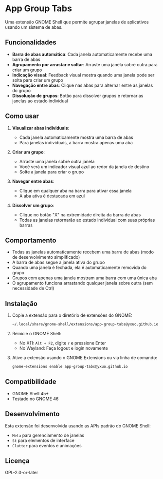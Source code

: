 # App Group Tabs

Uma extensão GNOME Shell que permite agrupar janelas de aplicativos usando um sistema de abas.

## Funcionalidades

- **Barra de abas automática**: Cada janela automaticamente recebe uma barra de abas
- **Agrupamento por arrastar e soltar**: Arraste uma janela sobre outra para criar um grupo
- **Indicação visual**: Feedback visual mostra quando uma janela pode ser solta para criar um grupo
- **Navegação entre abas**: Clique nas abas para alternar entre as janelas do grupo
- **Dissolução de grupos**: Botão para dissolver grupos e retornar as janelas ao estado individual

## Como usar

1. **Visualizar abas individuais**:
   - Cada janela automaticamente mostra uma barra de abas
   - Para janelas individuais, a barra mostra apenas uma aba

2. **Criar um grupo**:
   - Arraste uma janela sobre outra janela
   - Você verá um indicador visual azul ao redor da janela de destino
   - Solte a janela para criar o grupo

3. **Navegar entre abas**:
   - Clique em qualquer aba na barra para ativar essa janela
   - A aba ativa é destacada em azul

4. **Dissolver um grupo**:
   - Clique no botão "X" na extremidade direita da barra de abas
   - Todas as janelas retornarão ao estado individual com suas próprias barras

## Comportamento

- Todas as janelas automaticamente recebem uma barra de abas (modo de desenvolvimento simplificado)
- A barra de abas segue a janela ativa do grupo
- Quando uma janela é fechada, ela é automaticamente removida do grupo
- Grupos com apenas uma janela mostram uma barra com uma única aba
- O agrupamento funciona arrastando qualquer janela sobre outra (sem necessidade de Ctrl)

## Instalação

1. Copie a extensão para o diretório de extensões do GNOME:

   ```bash
   ~/.local/share/gnome-shell/extensions/app-group-tabs@yxuo.github.io/
   ```

2. Reinicie o GNOME Shell:
   - No X11: `Alt + F2`, digite `r` e pressione Enter
   - No Wayland: Faça logout e login novamente

3. Ative a extensão usando o GNOME Extensions ou via linha de comando:

   ```bash
   gnome-extensions enable app-group-tabs@yxuo.github.io
   ```

## Compatibilidade

- GNOME Shell 45+
- Testado no GNOME 46

## Desenvolvimento

Esta extensão foi desenvolvida usando as APIs padrão do GNOME Shell:

- `Meta` para gerenciamento de janelas
- `St` para elementos de interface
- `Clutter` para eventos e animações

## Licença

GPL-2.0-or-later
